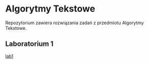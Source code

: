 # Algorytmy Tekstowe

Repozytorium zawiera rozwiązania zadań z przedmiotu Algorytmy Tekstowe.

## Laboratorium 1
[lab1](./lab1)
